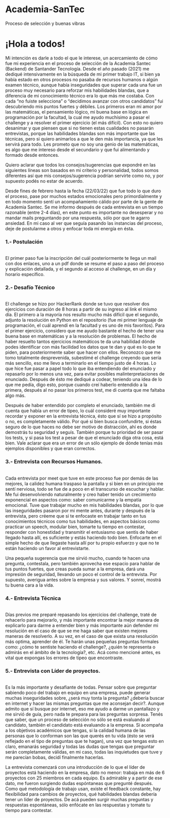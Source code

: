 # Academia-SanTec
Proceso de selección y buenas vibras


<h1>¡Hola a todos!</h1> 
Mi intención es darle a todo el que le interese, un acercamiento de cómo fue mi experiencia en el proceso de selección de la Academia Santec (Backend) de Santander Tecnología.
Desde el año pasado (2021) me dediqué intensivamente en la búsqueda de mi primer trabajo IT, si bien ya había estado en otros procesos no pasaba de recursos humanos o algún examen técnico, aunque había inseguridades que superar cada una fue un proceso muy necesario para reforzar mis habilidades blandas, que a diferencia de mi conocimiento técnico era lo que más me costaba.
Con cada “no fuiste selecciona” o “decidimos avanzar con otros candidatos” fui descubriendo mis puntos fuertes y débiles. Los primeros eran mi amor por las matemáticas, el pensamiento lógico, mi buena base en lógica en programación por la facultad, la cual me ayudo muchísimo a pasar el challenge y a resolver el primer ejercicio (el más difícil).
Con esto no quiero desanimar y que piensen que si no tienen estas cualidades no pasarán entrevistas, porque las habilidades blandas son más importante que las técnicas, pero si quiero animarlos a que le den más importancia, ya que les servirá para todo.
Les prometo que no soy una genio de las matemáticas, es algo que me intereso desde el secundario y que fui alimentando y formado desde entonces.

Quiero aclarar que todos los consejos/sugerencias que expondré en las siguientes líneas son basados en mi criterio y personalidad, todos somos diferentes así que mis consejos/sugerencia podrían servirte como no, y por supuesto podés no estar de acuerdo.

Desde fines de febrero hasta la fecha (22/03/22) que fue todo lo que duro el proceso, pase por muchos estados emocionales pero primordialmente y en todo momento sentí un acompañamiento cálido por parte de la gente de Academia Santec. Se me informo después de cada entrevista en un tiempo razonable (entre 2-4 días), en este punto es importante no desesperar y no mandar mails preguntando por una respuesta, sólo por que te agarro ansiedad.
En mi caso al ver que seguía pasando las instancias del proceso, deje de postularme a otros y enfocar toda mi energía en ésta. 

<h3>1.- Postulación</h3><br>
El primer paso fue la inscripción del cuál posteriormente te llega un mail con dos enlaces, uno a             
un pdf donde se resume el paso a paso del proceso y explicación detallada, y el segundo al acceso al challenge, en un día y horario específico.

<h3>2.- Desafío Técnico</h3><br>
El challenge se hizo por HackerRank donde se tuvo que resolver dos ejercicios con duración de 8 horas a partir de su ingreso al link el mismo día.
El primero a la mayoría nos resulto mucho más difícil que el segundo, adjunto la resolución en Python en el repositorio (fue mi primer lenguaje de programación, el cuál aprendí en la facultad y es uno de mis favoritos).
Para el primer ejercicio, considero que me ayudo bastante el hecho de tener una buena base en matemáticas y a la resolución de problemas. El hecho de haber resuelto tantos ejercicios matemáticos te da una habilidad dónde podes identificar con más facilidad los datos que te dan y qué es lo que te piden, para posteriormente saber que hacer con ellos.
Reconozco que me tomo totalmente desprevenida, subestimé el challenge creyendo que sería más sencillo, eso me llevo a terminarlo en el tiempo justo de 4 horas.
Lo que hice fue pasar a papel todo lo que iba entendiendo del enunciado y repasarlo por lo menos una vez, para evitar posibles malinterpretaciones de enunciado. Después de ésto  me dediqué a codear, teniendo una idea de lo que me pedía, digo esto, porque cuando creí haberlo entendido a la primera, después al no pasar los primeros test, me di cuenta que me faltaba algo más.

Después de haber entendido por completo el enunciado, también me di cuenta que había un error de tipeo, lo cuál consideré muy importante recordar y exponer en la entrevista técnica, ésto que sí se hizo a propósito o no, es completamente válido. Por qué si bien busca confundirte, si éstas seguro de lo que haces no debe ser motivo de distracción, ahí es donde demostrás tu seguridad y seguís. También porque tu prioridad de ser pasar los tests, y si pasa los test a pesar de que el enunciado diga otra cosa, está bien. Vale aclarar que era un error de un sólo ejemplo de dónde tenías más ejemplos disponibles y que eran correctos.

<h3>3.- Entrevista con Recursos Humanos.</h3><br>
Cada entrevista por meet que tuve en este proceso fue por demás de las mejores, la calidez humana traspaso la pantalla y si bien en un principio me sentí nerviosa, todo se fue de a poco en el transcurso de escuchar y hablar. Me fui desenvolviendo naturalmente y creo haber tenido un crecimiento exponencial en aspectos como: saber comunicarme y la empatía emocional.
Tuve que trabajar mucho en mis habilidades blandas, por lo que las inseguridades pasaron por mi mente antes, durante y después de la entrevista, pero créeme que si te enfocaste en trabajar tanto en tus conocimientos técnicos como tus habilidades, en aspectos básicos como practicar un speech, modular bien, tomarte tu tiempo en contestar, responder con honestidad y transmitir el entusiasmo que sentís de haber llegado hasta allí, es suficiente y estás haciendo todo bien.
Enfocarte en el simple hecho de que llegaste hasta allí por tu propio esfuerzo y que no te están haciendo un favor al entrevistarte.

Una pequeña sugerencia que me sirvió mucho, cuando te hacen una pregunta, contestala, pero también aprovecha ese espacio para hablar de tus puntos fuertes, que creas pueda sumar a la empresa, dará una impresión de seguridad, llevando un poco el control de la entrevista. Por supuesto, averigua antes sobre la empresa y sus valores. Y sonreí, mostrá tu buena cara a la vida.

<h3>4.- Entrevista Técnica</h3><br>
Días previos me preparé repasando los ejercicios del challenge, traté de rehacerlo para mejorarlo, y más importante encontrar la mejor manera de explicarlo para darme a entender bien y más importante aún defender mi resolución en el caso de que se me haga saber que existen mejores maneras de resolverlo. A su vez, en el caso de que exista una resolución más optima, aprender de él.
Te harán unas pequeñas preguntas formales como: ¿cómo te sentiste haciendo el challenge?, ¿quién te representa o admirás en el ámbito de la tecnología?, etc. 
Acá como mencioné antes, es vital que expongas los errores de tipeo que encontraste.

<h3>5.- Entrevista con Líder de proyectos.</h3><br>
Es la más importante y desafiante de todas. Pensar sobre que preguntar sabiendo poco del trabajo en equipo en una empresa, puede generar muchas inseguridades sobre, ¿será muy tonta la pregunta? ¿debería buscar en internet y hacer las mismas preguntas que me aconsejan decir?.
Aunque admito que sí busque por internet, eso me ayudo a darme un pantallazo y me sirvió de guía, pero nada te prepara para las preguntas sorpresa.
Tenés que saber, que un proceso de selección no sólo se está evaluando al candidato, también el candidato está evaluando a la empresa. Si acompaña a los objetivos académicos que tengas, si la calidad humana de las personas que lo conforman son las que querés en tu vida (ésto se verá reflejado en el tipo de preguntas que te hagan), una vez que tengas esto en claro, emanarás seguridad y todas las dudas que tengas que preguntar serán completamente válidas, en mi caso, todas las inquietudes que tuve y me parecían bobas, decidí finalmente hacerlas.

La entrevista comenzará con una introducción de lo que el líder de proyectos está haciendo en la empresa, dato no menor: trabaja en más de 6 proyectos con 25 miembros en cada equipo. Es admirable y a partir de ese dato, me fueron surgiendo dudas espóntaneas que pregunté después. Como qué metodología de trabajo usan, existe el feedback constante, hay flexibilidad para cambios de proyectos, qué habilidades blandas debería tener un líder de proyectos.
De acá pueden surgir muchas preguntas y respuestas espontáneas, sólo enfócate en las respuestas y tomate tu tiempo para contestar.
